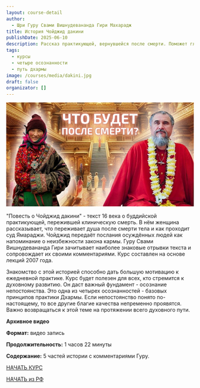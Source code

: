 ```yaml
---
layout: course-detail
author:
  - Шри Гуру Свами Вишнудевананда Гири Махарадж
title: История Чойджид дакини
publishDate: 2025-06-10
description: Рассказ практикующей, вернувшейся после смерти. Поможет глубже понять Путь Дхармы, зародить сильную мотивацию к ежедневной практике
tags:
  - курсы
  - четыре осознанности
  - путь дхармы
image: /courses/media/dakini.jpg
draft: false
organizator: []
---
```

![бардо](/courses/media/dakini.jpg)

"Повесть о Чойджид дакини" - текст 16 века о буддийской практикующей, пережившей клиническую смерть. В нём женщина рассказывает, что переживает душа после смерти тела и как проходит суд Ямараджи. Чойджид передаёт послания осуждённых людей как напоминание о неизбежности закона кармы. Гуру Свами Вишнудевананда Гири зачитывает наиболее знаковые отрывки текста и сопровождает их своими комментариями. Курс составлен на основе лекций 2007 года.

Знакомство с этой историей способно дать большую мотивацию к ежедневной практике. Курс будет полезен для всех, кто стремится к духовному развитию. Он даст важный фундамент - осознание непостоянства. Это одна из четырех осознанностей - базовых принципов практики Дхармы. Если непостоянство понято по-настоящему, то все другие благие качества непременно проявятся. Важно возвращаться к этой теме на протяжении всего духовного пути.

 **Архивное видео**

**Формат:** видео запись

**Продолжительность:** 1 часов 22 минуты

**Содержание:** 5 частей истории с комментариями Гуру.


<div class="buy-link"> 

[НАЧАТЬ КУРС](https://www.dattatreya.space/enroll/3190862)
</div>

<div class="buy-link"> 

[НАЧАТЬ из РФ](https://payments.dattatreya.space/transaction_attempts/new?course_id=2937709)
</div>
